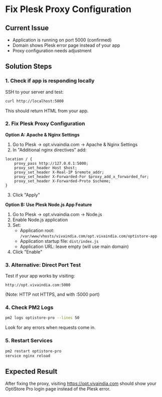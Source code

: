 # Fix Plesk Proxy Configuration

## Current Issue
- Application is running on port 5000 (confirmed)
- Domain shows Plesk error page instead of your app
- Proxy configuration needs adjustment

## Solution Steps

### 1. Check if app is responding locally
SSH to your server and test:
```bash
curl http://localhost:5000
```
This should return HTML from your app.

### 2. Fix Plesk Proxy Configuration

**Option A: Apache & Nginx Settings**
1. Go to Plesk → opt.vivaindia.com → Apache & Nginx Settings
2. In "Additional nginx directives" add:
```nginx
location / {
    proxy_pass http://127.0.0.1:5000;
    proxy_set_header Host $host;
    proxy_set_header X-Real-IP $remote_addr;
    proxy_set_header X-Forwarded-For $proxy_add_x_forwarded_for;
    proxy_set_header X-Forwarded-Proto $scheme;
}
```
3. Click "Apply"

**Option B: Use Plesk Node.js App Feature**
1. Go to Plesk → opt.vivaindia.com → Node.js
2. Enable Node.js application
3. Set:
   - Application root: `/var/www/vhosts/vivaindia.com/opt.vivaindia.com/optistore-app`
   - Application startup file: `dist/index.js`
   - Application URL: leave empty (will use main domain)
4. Click "Enable"

### 3. Alternative: Direct Port Test
Test if your app works by visiting:
```
http://opt.vivaindia.com:5000
```
(Note: HTTP not HTTPS, and with :5000 port)

### 4. Check PM2 Logs
```bash
pm2 logs optistore-pro --lines 50
```
Look for any errors when requests come in.

### 5. Restart Services
```bash
pm2 restart optistore-pro
service nginx reload
```

## Expected Result
After fixing the proxy, visiting https://opt.vivaindia.com should show your OptiStore Pro login page instead of the Plesk error.